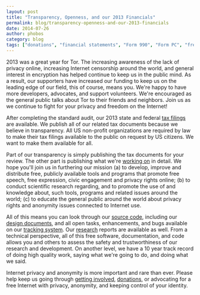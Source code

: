 ```yaml
---
layout: post
title: "Transparency, Openness, and our 2013 Financials"
permalink: blog/transparency-openness-and-our-2013-financials
date: 2014-07-26
author: phobos
category: blog
tags: ["donations", "financial statements", "Form 990", "Form PC", "freedom", "growing", "privacy", "success"]
---
```


2013 was a great year for Tor. The increasing awareness of the lack of privacy online, increasing Internet censorship around the world, and general interest in encryption has helped continue to keep us in the public mind. As a result, our supporters have increased our funding to keep us on the leading edge of our field, this of course, means you. We're happy to have more developers, advocates, and support volunteers. We're encouraged as the general public talks about Tor to their friends and neighbors. Join us as we continue to fight for your privacy and freedom on the Internet!

After completing the standard audit, our 2013 state and federal [tax filings](https://www.torproject.org/about/financials.html.en) are available. We publish all of our related tax documents because we believe in transparency. All US non-profit organizations are required by law to make their tax filings available to the public on request by US citizens. We want to make them available for all.

Part of our transparency is simply publishing the tax documents for your review. The other part is publishing what we're [working on](https://trac.torproject.org/projects/tor/wiki/org/sponsors) in detail. We hope you'll join us in furthering our mission (a) to develop, improve and distribute free, publicly available tools and programs that promote free speech, free expression, civic engagement and privacy rights online; (b) to conduct scientific research regarding, and to promote the use of and knowledge about, such tools, programs and related issues around the world; (c) to educate the general public around the world about privacy rights and anonymity issues connected to Internet use.

All of this means you can look through our [source code](https://gitweb.torproject.org/), including our [design documents](https://www.torproject.org/docs/documentation#DesignDoc), and all open tasks, enhancements, and bugs available on our [tracking system](https://trac.torproject.org/). Our [research](https://research.torproject.org/) reports are available as well. From a technical perspective, all of this free software, documentation, and code allows you and others to assess the safety and trustworthiness of our research and development. On another level, we have a 10 year track record of doing high quality work, saying what we're going to do, and doing what we said.

Internet privacy and anonymity is more important and rare than ever. Please help keep us going through [getting involved](https://www.torproject.org/getinvolved/volunteer.html.en), [donations](https://www.torproject.org/donate/donate.html.en), or advocating for a free Internet with privacy, anonymity, and keeping control of your identity.

